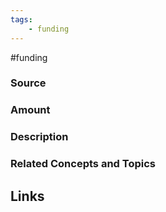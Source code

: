 ```yaml
---
tags: 
    - funding
---
```

#funding

### Source


### Amount


### Description


### Related Concepts and Topics


## Links

